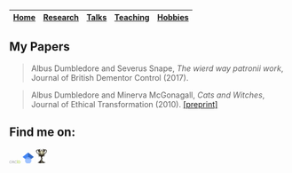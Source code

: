 | [Home](README.md) | [Research](research.md) | [Talks](talks.md) | [Teaching](teaching.md) | [Hobbies](hobbies.md) |
| --- | --- | --- | --- | --- |

## My Papers

> Albus Dumbledore and Severus Snape, *The wierd way patronii work*, Journal of British Dementor Control (2017).

> Albus Dumbledore and Minerva McGonagall, *Cats and Witches*, Journal of Ethical Transformation (2010). [[preprint]](https://warxiv.org/cats.pdf)

## Find me on:

[<img src="pictures/orcid.svg" alt="drawing" width="20"/>](https://en.wikipedia.org/wiki/Albus_Dumbledore) [<img src="pictures/googlescholar.png" alt="drawing" width="20"/>](https://en.wikipedia.org/wiki/Albus_Dumbledore) [<img src="pictures/triwizard.jpeg" alt="drawing" width="20"/>](https://en.wikipedia.org/wiki/Albus_Dumbledore)
